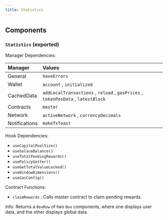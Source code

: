 ```yaml
---
title: Statistics
---
```


## Components

### `Statistics` (exported)

Manager Dependencies:

| Manager | Values                                                          |
| :--- | :------------------------------------------------------------------- |
| General | `haveErrors`
| Wallet | `account` , `initialized`
| CachedData | `addLocalTransactions` , `reload` , `gasPrices` , `tokenPosData` , `latestBlock`
| Contracts | `master`
| Network | `activeNetwork` , `currencyDecimals`
| Notifications | `makeTxToast`

Hook Dependencies:

- `useCapitalPoolSize()`
- `useSolaceBalance()`
- `useTotalPendingRewards()`
- `usePolicyGetter()`
- `useGetTotalValueLocked()`
- `useWindowDimensions()`
- `useGasConfig()`

Contract Functions:

- `claimRewards` : Calls master contract to claim pending rewards.

Info: Returns a `BoxRow` of two `Box` components, where one displays user data, and the other displays global data.
